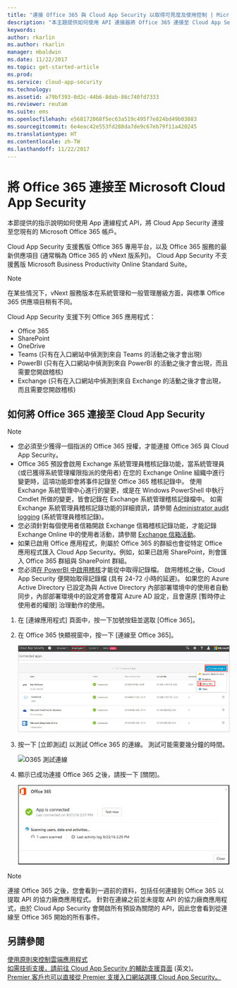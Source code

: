 ```yaml
---
title: "連接 Office 365 與 Cloud App Security 以取得可見度及使用控制 | Microsoft Docs"
description: "本主題提供如何使用 API 連接器將 Office 365 連接至 Cloud App Security 的資訊。"
keywords: 
author: rkarlin
ms.author: rkarlin
manager: mbaldwin
ms.date: 11/22/2017
ms.topic: get-started-article
ms.prod: 
ms.service: cloud-app-security
ms.technology: 
ms.assetid: a79bf393-0d2c-44b6-8dab-86c740fd7333
ms.reviewer: reutam
ms.suite: ems
ms.openlocfilehash: e568172068f5ec63a519c495f7e824bd49b03883
ms.sourcegitcommit: 6e4eac42e553fd288da7de9c67eb79f11a420245
ms.translationtype: HT
ms.contentlocale: zh-TW
ms.lasthandoff: 11/22/2017
---
```

# <a name="connect-office-365-to-microsoft-cloud-app-security"></a>將 Office 365 連接至 Microsoft Cloud App Security
本節提供的指示說明如何使用 App 連線程式 API，將 Cloud App Security 連接至您現有的 Microsoft Office 365 帳戶。  
  
Cloud App Security 支援舊版 Office 365 專用平台，以及 Office 365 服務的最新供應項目 (通常稱為 Office 365 的 vNext 版系列)。  Cloud App Security 不支援舊版 Microsoft Business Productivity Online Standard Suite。 

> [!NOTE]
> 在某些情況下，vNext 服務版本在系統管理和一般管理層級方面，與標準 Office 365 供應項目稍有不同。

Cloud App Security 支援下列 Office 365 應用程式：

- Office 365
- SharePoint
- OneDrive
- Teams (只有在入口網站中偵測到來自 Teams 的活動之後才會出現)
- PowerBI (只有在入口網站中偵測到來自 PowerBI 的活動之後才會出現，而且需要您開啟稽核)
- Exchange (只有在入口網站中偵測到來自 Exchange 的活動之後才會出現，而且需要您開啟稽核)

 
## <a name="how-to-connect-office-365-to-cloud-app-security"></a>如何將 Office 365 連接至 Cloud App Security  
  
> [!NOTE]
>- 您必須至少獲得一個指派的 Office 365 授權，才能連接 Office 365 與 Cloud App Security。
>-  Office 365 預設會啟用 Exchange 系統管理員稽核記錄功能，當系統管理員 (或已獲得系統管理權限指派的使用者) 在您的 Exchange Online 組織中進行變更時，這項功能即會將事件記錄至 Office 365 稽核記錄中。 使用 Exchange 系統管理中心進行的變更，或是在 Windows PowerShell 中執行 Cmdlet 所做的變更，皆會記錄在 Exchange 系統管理稽核記錄檔中。 如需 Exchange 系統管理員稽核記錄功能的詳細資訊，請參閱 [Administrator audit logging](http://go.microsoft.com/fwlink/p/?LinkID=619225) (系統管理員稽核記錄)。
>- 您必須針對每個使用者信箱開啟 Exchange 信箱稽核記錄功能，才能記錄 Exchange Online 中的使用者活動，請參閱 [Exchange 信箱活動](https://support.office.com/article/Search-the-audit-log-in-the-Office-365-Security-Compliance-Center-0d4d0f35-390b-4518-800e-0c7ec95e946c)。
>- 如果已啟用 Office 應用程式，則屬於 Office 365 的群組也會從特定 Office 應用程式匯入 Cloud App Security。例如，如果已啟用 SharePoint，則會匯入 Office 365 群組與 SharePoint 群組。
>- 您必須[在 PowerBI 中啟用稽核](https://powerbi.microsoft.com/documentation/powerbi-admin-auditing/)才能從中取得記錄檔。 啟用稽核之後，Cloud App Security 便開始取得記錄檔 (具有 24-72 小時的延遲)。
> 如果您的 Azure Active Directory 已設定為與 Active Directory 內部部署環境中的使用者自動同步，內部部署環境中的設定將會覆寫 Azure AD 設定，且會還原 [暫時停止使用者的權限] 治理動作的使用。 
 
1.  在 [連線應用程式] 頁面中，按一下加號按鈕並選取 [Office 365]。  

2.  在 Office 365 快顯視窗中，按一下 [連線至 Office 365]。

      ![連接 0365](./media/connect-0365.png) 
 
3.  按一下 [立即測試] 以測試 Office 365 的連線。 測試可能需要幾分鐘的時間。
  
    ![O365 測試連線](./media/o365-test-connection.png) 
 
4.   顯示已成功連接 Office 365 之後，請按一下 [關閉]。
  
     ![O365 已連接](./media/o365-connected.png) 

> [!NOTE] 
> 連接 Office 365 之後，您會看到一週前的資料，包括任何連接到 Office 365 以提取 API 的協力廠商應用程式。 針對在連線之前並未提取 API 的協力廠商應用程式，由於 Cloud App Security 會開啟所有預設為關閉的 API，因此您會看到從連線至 Office 365 開始的所有事件。

## <a name="see-also"></a>另請參閱  
[使用原則來控制雲端應用程式](control-cloud-apps-with-policies.md)   
[如需技術支援，請前往 Cloud App Security 的輔助支援頁面](http://support.microsoft.com/oas/default.aspx?prid=16031)  \(英文\)。  
[Premier 客戶也可以直接從 Premier 支援入口網站選擇 Cloud App Security。](https://premier.microsoft.com/)  
  
  